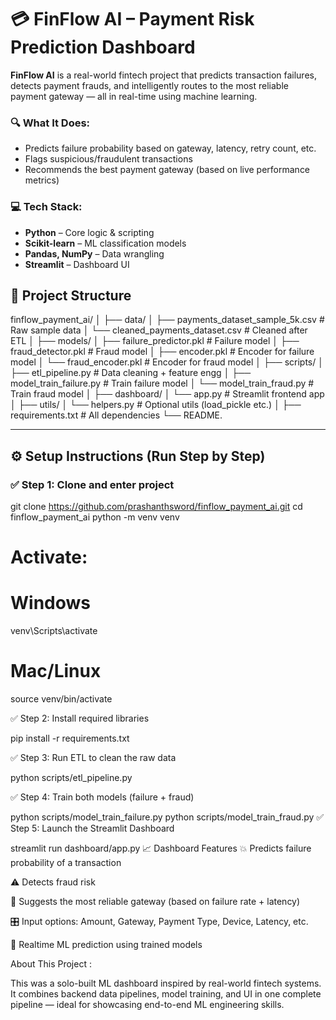 # 💳 FinFlow AI – Payment Risk Prediction Dashboard

**FinFlow AI** is a real-world fintech project that predicts transaction failures, detects payment frauds, and intelligently routes to the most reliable payment gateway — all in real-time using machine learning.

### 🔍 What It Does:
- Predicts failure probability based on gateway, latency, retry count, etc.
- Flags suspicious/fraudulent transactions
- Recommends the best payment gateway (based on live performance metrics)

### 💻 Tech Stack:
- **Python** – Core logic & scripting
- **Scikit-learn** – ML classification models
- **Pandas, NumPy** – Data wrangling
- **Streamlit** – Dashboard UI


## 🔧 Project Structure
finflow_payment_ai/
│
├── data/
│ ├── payments_dataset_sample_5k.csv # Raw sample data
│ └── cleaned_payments_dataset.csv # Cleaned after ETL
│
├── models/
│ ├── failure_predictor.pkl # Failure model
│ ├── fraud_detector.pkl # Fraud model
│ ├── encoder.pkl # Encoder for failure model
│ └── fraud_encoder.pkl # Encoder for fraud model
│
├── scripts/
│ ├── etl_pipeline.py # Data cleaning + feature engg
│ ├── model_train_failure.py # Train failure model
│ └── model_train_fraud.py # Train fraud model
│
├── dashboard/
│ └── app.py # Streamlit frontend app
│
├── utils/
│ └── helpers.py # Optional utils (load_pickle etc.)
│
├── requirements.txt # All dependencies
└── README.


---

## ⚙️ Setup Instructions (Run Step by Step)

### ✅ Step 1: Clone and enter project

git clone https://github.com/prashanthsword/finflow_payment_ai.git
cd finflow_payment_ai
python -m venv venv
# Activate:
# Windows
venv\Scripts\activate
# Mac/Linux
source venv/bin/activate

✅ Step 2: Install required libraries

pip install -r requirements.txt

✅ Step 3: Run ETL to clean the raw data

python scripts/etl_pipeline.py


✅ Step 4: Train both models (failure + fraud)

python scripts/model_train_failure.py
python scripts/model_train_fraud.py
✅ Step 5: Launch the Streamlit Dashboard

streamlit run dashboard/app.py
📈 Dashboard Features
💥 Predicts failure probability of a transaction

⚠️ Detects fraud risk

📌 Suggests the most reliable gateway (based on failure rate + latency)

🎛️ Input options: Amount, Gateway, Payment Type, Device, Latency, etc.

🧠 Realtime ML prediction using trained models

 About This Project : 
 
This was a solo-built ML dashboard inspired by real-world fintech systems. It combines backend data pipelines, model training, and UI in one complete pipeline — ideal for showcasing end-to-end ML engineering skills.



